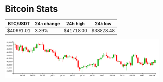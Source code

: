 # Bitcoin Stats

BTC/USDT|24h change|24h high|24h low|
|---|---|---|---|
|$40991.01|3.39%|$41718.00|$38828.48|

<img src="./chart.svg">
